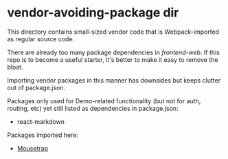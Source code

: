 # vendor-avoiding-package dir

This directory contains small-sized vendor code that is Webpack-imported as regular source code. 

There are already too many package dependencies in *frontend-web*. If this repo is to become a useful starter, it's better 
 to make it easy to remove the bloat.

Importing vendor packages in this manner has downsides but keeps clutter out of package.json.   

Packages only used for Demo-related functionality (but not for auth, routing, etc) yet still listed as dependencies in package.json:
* react-markdown    


Packages imported here:
* [Mousetrap](https://www.npmjs.com/package/mousetrap)
